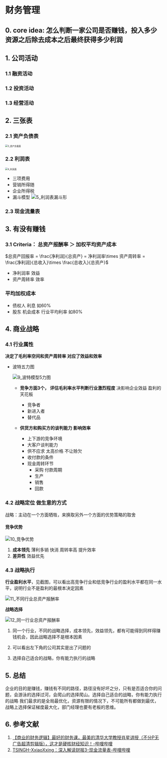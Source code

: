 # 财务管理
## 0. core idea: 怎么判断一家公司是否赚钱，投入多少资源之后除去成本之后最终获得多少利润

## 1. 公司活动

### 1.1 融资活动

### 1.2 投资活动

### 1.3 经营活动

## 2. 三张表

### 2.1 资产负债表

<img src="..\img\3_资产负载表.png" alt="3_资产负载表" style="zoom:50%;" />

### 2.2 利润表

<img src="..\img\4_利润表.png" alt="4_利润表" style="zoom:50%;" />

- 三项费用
- 营销所得随
- 企业所得税
- 漏斗模型
  ![5_利润表漏斗形](..\img\5_利润表漏斗形.png)

### 2.3 现金流量表

## 3. 有没有赚钱

### 3.1 Criteria： 总资产报酬率 ＞ 加权平均资产成本

$总资产回报率 = \frac{净利润}{总资产} = 净利润率\times 资产周转率 = \frac{净利润}{总收入}\times \frac{总收入}{总资产}$

- 净利润率  效益
- 资产周转率  效率

### 平均加权成本

- 债权人 利息  如60%
- 股东     机会成本  行业平均利率 如80%

## 4. 商业战略

### 4.1 行业属性 

**决定了毛利率空间和资产周转率  对应了效益和效率**

- 波特五力图

  ![9_波特模型5力图](..\img\9_波特模型5力图.png)

  - **竞争方面3个， 评估毛利率水平判断行业激烈程度** 决影响企业效益  盈利的天花板
  	- 竞争者
  	- 新进入者
  	- 替代品
  	
  - **供货方和购买方的谈判能力 影响效率** 
    - 上下游的竞争环境
    - 大客户谈判能力
    - 供不应求 太高价格 不让赊欠
    - 收付款的条件
    - 现金周转环节  
      - 采购 付款周期
      - 生产 
      - 销售
      - 回款

### 4.2 战略定位  做生意的方式

战略：主动在一个方面牺牲，来换取另外一个方面的优势策略的取舍

#### 竞争优势 

![10_竞争优势](..\img\10_竞争优势.png)

1. **成本领先**  薄利多销  快消 周转率高 提升效率
2. **差异性**  效益优先

### 4.3 战略执行

**行业盈利水平**，见截图，可以看出高竞争行业和低竞争行业的盈利水平都在同一水平，说明行业不是盈利的最根本决定因素

![11_不同行业总资产报酬率](..\img\11_不同行业总资产报酬率.png)

**战略选择**

![12_同一行业总资产报酬率](..\img\12_同一行业总资产报酬率.png)

1. 同一个行业，不同的战略选择，成本领先，效益领先，都有可能得到同样得赚钱机会，因此战略选择不是根本因素

2. 可以看出左下角的公司其实是出了问题的
3. 选择自己适合的战略，你有能力执行的战略

## 5. 总结

企业的目的是赚钱，赚钱有不同的路径，路径没有好坏之分，只有是否适合你的问题，会游泳的选择过河，会爬山的选择爬山。选择自己适合的战略，你有能力执行的战略
我们最求的是全局最优化，资源有限的情况下，不可能所有都做到最优，战略上选择保证梯度最大化，部门经理也要有老板的思维。

## 6. 参考文献

1. [【商业的财务逻辑】最好的财务课，最美的清华大学教授肖星讲授（不分P无广告超清剪辑版），这才是硬核财经知识！-哔哩哔哩](https://b23.tv/ndVU9p)
2. [TSINGH-XxiaoXxing：深入解读财报3-现金流量表-哔哩哔哩](https://b23.tv/slFpuP)

